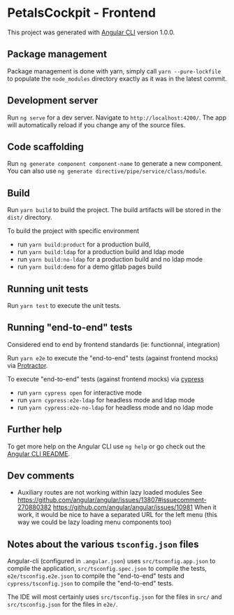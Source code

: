 # PetalsCockpit - Frontend

This project was generated with [Angular CLI](https://github.com/angular/angular-cli) version 1.0.0.

## Package management

Package management is done with yarn, simply call `yarn --pure-lockfile` to populate the `node_modules` directory exactly as it was in the latest commit.

## Development server
Run `ng serve` for a dev server. Navigate to `http://localhost:4200/`. The app will automatically reload if you change any of the source files.

## Code scaffolding

Run `ng generate component component-name` to generate a new component. You can also use `ng generate directive/pipe/service/class/module`.

## Build

Run `yarn build` to build the project. The build artifacts will be stored in the `dist/` directory. 

To build the project with specific environment
* run `yarn build:product` for a production build, 
* run `yarn build:ldap` for a production build and ldap mode
* run `yarn build:no-ldap` for a production build and no ldap mode
* run `yarn build:demo` for a demo gitlab pages build

## Running unit tests

Run `yarn test` to execute the unit tests.

## Running "end-to-end" tests

Considered end to end by frontend standards (ie: functionnal, integration)   

Run `yarn e2e` to execute the "end-to-end" tests (against frontend mocks) via [Protractor](http://www.protractortest.org/).  

To execute "end-to-end" tests (against frontend mocks) via [cypress](https://www.cypress.io/)
* run `yarn cypress open` for interactive mode
* run `yarn cypress:e2e-ldap` for headless mode and ldap mode
* run `yarn cypress:e2e-no-ldap` for headless mode and no ldap mode

## Further help

To get more help on the Angular CLI use `ng help` or go check out the [Angular CLI README](https://github.com/angular/angular-cli/blob/master/README.md).

## Dev comments

- Auxiliary routes are not working within lazy loaded modules
  See
  https://github.com/angular/angular/issues/13807#issuecomment-270880382
  https://github.com/angular/angular/issues/10981
  When it work, it would be nice to have a separated URL for the left menu (this way we could be lazy loading menu components too)

## Notes about the various `tsconfig.json` files

Angular-cli (configured in `.angular.json`) uses `src/tsconfig.app.json` to compile the application, `src/tsconfig.spec.json` to compile the tests, `e2e/tsconfig.e2e.json` to compile the "end-to-end" tests and `cypress/tsconfig.json` to compile the "end-to-end" tests.

The IDE will most certainly uses `src/tsconfig.json` for the files in `src/` and `src/tsconfig.json` for the files in `e2e/`.
